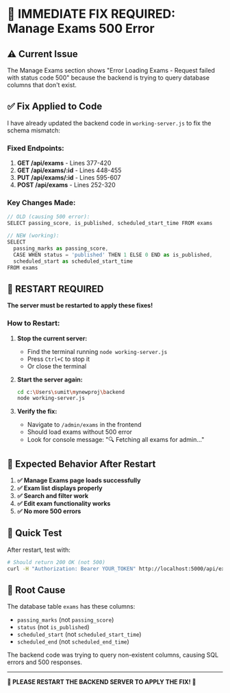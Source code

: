 # 🔧 IMMEDIATE FIX REQUIRED: Manage Exams 500 Error

## ⚠️ **Current Issue**
The Manage Exams section shows "Error Loading Exams - Request failed with status code 500" because the backend is trying to query database columns that don't exist.

## ✅ **Fix Applied to Code**
I have already updated the backend code in `working-server.js` to fix the schema mismatch:

### **Fixed Endpoints:**
1. **GET /api/exams** - Lines 377-420
2. **GET /api/exams/:id** - Lines 448-455  
3. **PUT /api/exams/:id** - Lines 595-607
4. **POST /api/exams** - Lines 252-320

### **Key Changes Made:**
```javascript
// OLD (causing 500 error):
SELECT passing_score, is_published, scheduled_start_time FROM exams

// NEW (working):
SELECT 
  passing_marks as passing_score,
  CASE WHEN status = 'published' THEN 1 ELSE 0 END as is_published,
  scheduled_start as scheduled_start_time
FROM exams
```

## 🚀 **RESTART REQUIRED**

**The server must be restarted to apply these fixes!**

### **How to Restart:**

1. **Stop the current server:**
   - Find the terminal running `node working-server.js`
   - Press `Ctrl+C` to stop it
   - Or close the terminal

2. **Start the server again:**
   ```bash
   cd c:\Users\sumit\mynewproj\backend
   node working-server.js
   ```

3. **Verify the fix:**
   - Navigate to `/admin/exams` in the frontend  
   - Should load exams without 500 error
   - Look for console message: "🔍 Fetching all exams for admin..."

## 🎯 **Expected Behavior After Restart**

1. **✅ Manage Exams page loads successfully**
2. **✅ Exam list displays properly** 
3. **✅ Search and filter work**
4. **✅ Edit exam functionality works**
5. **✅ No more 500 errors**

## 🧪 **Quick Test**

After restart, test with:
```bash
# Should return 200 OK (not 500)
curl -H "Authorization: Bearer YOUR_TOKEN" http://localhost:5000/api/exams
```

## 📝 **Root Cause**

The database table `exams` has these columns:
- `passing_marks` (not `passing_score`)
- `status` (not `is_published`) 
- `scheduled_start` (not `scheduled_start_time`)
- `scheduled_end` (not `scheduled_end_time`)

The backend code was trying to query non-existent columns, causing SQL errors and 500 responses.

---

**🔄 PLEASE RESTART THE BACKEND SERVER TO APPLY THE FIX! 🔄**
